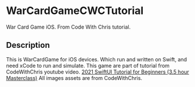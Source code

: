 # WarCardGameCWCTutorial
War Card Game iOS. From Code With Chris tutorial.
## Description
This is WarCardGame for iOS devices. Which run and written on Swift, and need xCode to run and simulate. This game are part of tutorial from CodeWithChris youtube video. [2021 SwiftUI Tutorial for Beginners (3.5 hour Masterclass)](https://www.youtube.com/watch?v=F2ojC6TNwws&ab_channel=CodeWithChris)
All images assets are from CodeWithChris.
